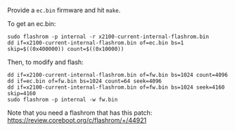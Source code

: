 Provide a `ec.bin` firmware and hit `make`.

To get an ec.bin:

```
sudo flashrom -p internal -r x2100-current-internal-flashrom.bin
dd if=x2100-current-internal-flashrom.bin of=ec.bin bs=1 skip=$((0x400000)) count=$((0x10000))
```

Then, to modify and flash:
```
dd if=x2100-current-internal-flashrom.bin of=fw.bin bs=1024 count=4096
dd if=ec.bin of=fw.bin bs=1024 count=64 seek=4096
dd if=x2100-current-internal-flashrom.bin of=fw.bin bs=1024 seek=4160 skip=4160
sudo flashrom -p internal -w fw.bin
```

Note that you need a flashrom that has this patch: https://review.coreboot.org/c/flashrom/+/44921
